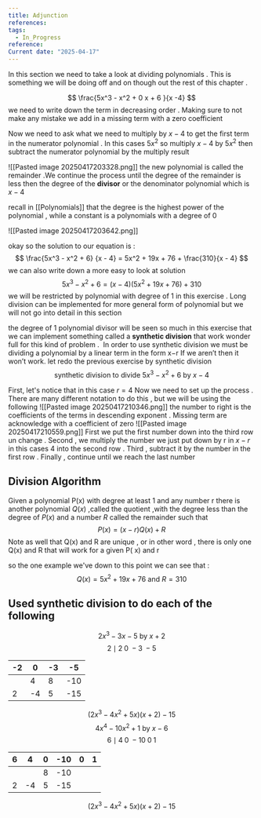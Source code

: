 ```yaml
---
title: Adjunction
references: 
tags:
  - In_Progress
reference: 
Current date: "2025-04-17"
---
```

In this section we need to take a look at dividing polynomials . This is something we will be doing off and on though out the rest of this chapter . 



$$
\frac{5x^3   -  x^2  +    0 x   +  6  }{x  -4}
$$
we need to  write down the term in decreasing order .  Making sure to not make any mistake we add in a missing term  with a zero coefficient  

Now  we need to ask what we need to multiply  by  $x - 4$  to get the first term in the numerator polynomial . In this cases $5x^2$ so multiply $x-4$  by $5x^2$  then subtract the numerator polynomial by the multiply result  

![[Pasted image 20250417203328.png]] 
the new polynomial is called the remainder .We continue the process until the degree of the remainder is less then the degree of the **divisor** or the denominator polynomial  which is $x -4$ 

recall in [[Polynomials]] that the degree is the highest power of the polynomial  , while a constant is a polynomials with a degree of 0  

![[Pasted image 20250417203642.png]]

okay so the solution to our equation is  : 
$$
\frac{5x^3 - x^2  + 6} {x - 4}  = 5x^2  +  19x  +  76  + \frac{310}{x - 4}
$$
we can  also  write down a more easy  to look at solution 
$$
5x^3 - x^2  + 6    = ( x - 4)( 5x^2  +  19x  +  76)  +  310  
$$
we will be restricted by  polynomial with degree of 1 in this exercise .  Long division can be implemented for more general form of polynomial but we will not go into detail in this section 

the degree of 1 polynomial divisor will be seen so much in this exercise that we can implement  something called a **synthetic division** that work wonder full for this kind of problem .  In order to use synthetic division we must be dividing a polynomial by a linear term in the form x−r If we aren’t then it won’t work. 
let redo the previous  exercise by synthetic division 
$$
\text{synthetic division to divide } 5x^3 - x^2 + 6  \text{ by } x - 4
$$

First, let's notice that in this case  $r=4$ 
Now we need to set up the process . There are many different notation to do this , but we will be using the following 
![[Pasted image 20250417210346.png]] 
the number to right is the coefficients of the terms in  descending exponent   . Missing term are acknowledge with a coefficient of zero 
![[Pasted image 20250417210559.png]]
First we  put the first number down into the third row un change . Second , we multiply the number we just put down by r in $x-r$ in this cases 4  into the second row . Third , subtract it by the number in the first row . Finally , continue until we reach the last number 

## Division  Algorithm 
Given a polynomial P(x) with degree at least 1  and any number r there is another polynomial $Q(x)$ ,called the quotient ,with the degree less than the degree of $P(x)$ and a number $R$ called the remainder such that 
$$
P(x)  = (x  - r) Q(x)  + R
$$
Note as well that Q(x) and R are unique , or in other word , there is only one Q(x) and  R that will work for a given P( x) and r 

so the one example we've down  to this point we can see that : 
$$
Q(x) = 5x^2  +  19x  + 76  \text{ and  } R =  310
$$



##  Used  synthetic division to do each of the following 

$$
2x^3  - 3x  - 5 \text{ by } x+ 2 
$$
$$
2 \mid 2 \; 0 \; -3 \; -5 
$$

| -2  | 0   | -3  | -5  |
| --- | --- | --- | --- |
|     | 4   | 8   | -10 |
| 2   | -4  | 5   | -15 |
$$
(2x^3  -  4x^2  +  5x)(x  +  2) -  15 
$$
$$
4x^4   - 10x^2 + 1  \text{ by } x - 6
$$
$$
6 \mid 4 \; 0 \; -10 \;  0  \; 1  
$$

| 6   | 4   | 0   | -10 | 0   | 1   |
| --- | --- | --- | --- | --- | --- |
|     |     | 8   | -10 |     |     |
| 2   | -4  | 5   | -15 |     |     |
$$
(2x^3  -  4x^2  +  5x)(x  +  2) -  15 
$$